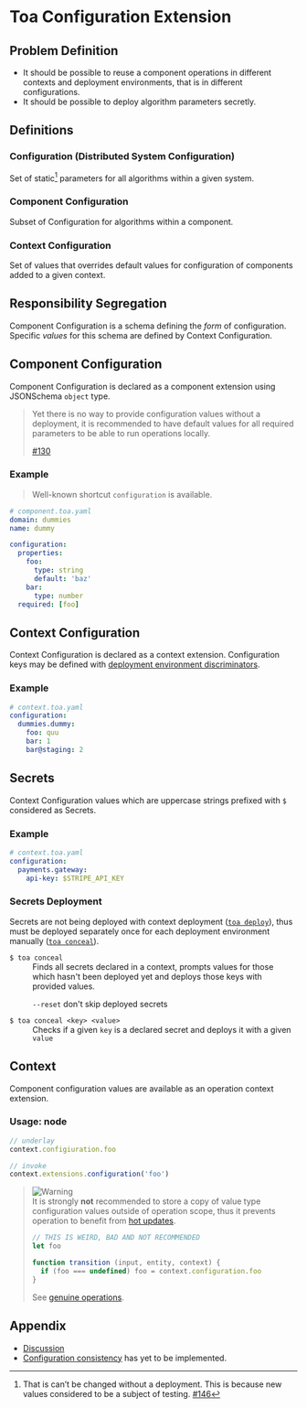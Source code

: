 # Toa Configuration Extension

## Problem Definition

- It should be possible to reuse a component operations in different contexts and deployment environments, that is in
  different configurations.
- It should be possible to deploy algorithm parameters secretly.

## Definitions

### Configuration (Distributed System Configuration)

Set of static[^1] parameters for all algorithms within a given system.

### Component Configuration

Subset of Configuration for algorithms within a component.

### Context Configuration

Set of values that overrides default values for configuration of components added to a given context.

## Responsibility Segregation

Component Configuration is a schema defining the *form* of configuration. Specific *values* for this schema are
defined by Context Configuration.

## Component Configuration

Component Configuration is declared as a component extension using JSONSchema `object` type.

> Yet there is no way to provide configuration values without a deployment, it is recommended to have default values
> for all required parameters to be able to run operations locally.
>
> [#130](https://github.com/toa-io/toa/issues/130)

### Example

> Well-known shortcut `configuration` is available.

```yaml
# component.toa.yaml
domain: dummies
name: dummy

configuration:
  properties:
    foo:
      type: string
      default: 'baz'
    bar:
      type: number
  required: [foo]
```

## Context Configuration

Context Configuration is declared as a context extension. Configuration keys may
be defined with [deployment environment discriminators](#).

### Example

```yaml
# context.toa.yaml
configuration:
  dummies.dummy:
    foo: quu
    bar: 1
    bar@staging: 2
```

## Secrets

Context Configuration values which are uppercase strings prefixed with `$` considered as Secrets.

### Example

```yaml
# context.toa.yaml
configuration:
  payments.gateway:
    api-key: $STRIPE_API_KEY
```

### Secrets Deployment

Secrets are not being deployed with context deployment ([`toa deploy`](#)), thus must be deployed separately once for
each deployment environment manually ([`toa conceal`](#)).

<dl>

<dt><code>$ toa conceal</code></dt>
<dd>Finds all secrets declared in a context, prompts values for those which hasn't been deployed yet and 
deploys those keys with provided values.

<code>--reset</code> don't skip deployed secrets</dd>

<dt><code>$ toa conceal &lt;key&gt; &lt;value&gt;</code></dt>
<dd>Checks if a given <code>key</code> is a declared secret and deploys it with a given <code>value</code></dd>

</dl>

## Context

Component configuration values are available as an operation context extension.

### Usage: node

```javascript
// underlay
context.configiuration.foo

// invoke
context.extensions.configuration('foo')
```

> ![Warning](https://img.shields.io/badge/Warning-yellow)<br/>
> It is strongly **not** recommended to store a copy of value type configuration values outside of operation scope, thus
> it prevents operation to benefit from [hot updates](#).
>
> ```javascript
> // THIS IS WEIRD, BAD AND NOT RECOMMENDED
> let foo
> 
> function transition (input, entity, context) {
>   if (foo === undefined) foo = context.configuration.foo
> }
> ```
> See [genuine operations](#).

## Appendix

- [Discussion](./docs/discussion.md)
- [Configuration consistency](./docs/consistency.md) has yet to be implemented.

[^1]: That is can’t be changed without a deployment. This is because new values considered to be a subject of
testing. [#146](https://github.com/toa-io/toa/issues/146)
